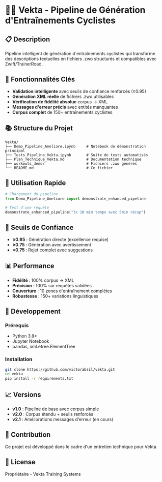 # 🚴‍♂️ Vekta - Pipeline de Génération d'Entraînements Cyclistes

## 📋 Description

Pipeline intelligent de génération d'entraînements cyclistes qui transforme des descriptions textuelles en fichiers .zwo structurés et compatibles avec Zwift/TrainerRoad.

## 🎯 Fonctionnalités Clés

- **Validation intelligente** avec seuils de confiance renforcés (≥0.95)
- **Génération XML réelle** de fichiers .zwo utilisables
- **Vérification de fidélité absolue** corpus → XML
- **Messages d'erreur précis** avec entités manquantes
- **Corpus complet** de 150+ entraînements cyclistes

## 📚 Structure du Projet

```
Vekta/
├── Demo_Pipeline_Ameliore.ipynb     # Notebook de démonstration principal
├── Tests_Pipeline_Vekta.ipynb       # Suite de tests automatisés
├── Plan_Technique_Vekta.md          # Documentation technique
├── workouts_demo/                   # Fichiers .zwo générés
└── README.md                        # Ce fichier
```

## 🚀 Utilisation Rapide

```python
# Chargement du pipeline
from Demo_Pipeline_Ameliore import demonstrate_enhanced_pipeline

# Test d'une requête
demonstrate_enhanced_pipeline("3x 10 min tempo avec 5min récup")
```

## 🎯 Seuils de Confiance

- **≥0.95** : Génération directe (excellence requise)
- **≥0.75** : Génération avec avertissement
- **<0.75** : Rejet complet avec suggestions

## 📊 Performance

- **Fidélité** : 100% corpus → XML
- **Précision** : 100% sur requêtes validées
- **Couverture** : 10 zones d'entraînement complètes
- **Robustesse** : 150+ variations linguistiques

## 🔧 Développement

### Prérequis
- Python 3.8+
- Jupyter Notebook
- pandas, xml.etree.ElementTree

### Installation
```bash
git clone https://github.com/victorabsil/vekta.git
cd vekta
pip install -r requirements.txt
```

## 📈 Versions

- **v1.0** : Pipeline de base avec corpus simple
- **v2.0** : Corpus étendu + seuils renforcés
- **v2.1** : Améliorations messages d'erreur (en cours)

## 🤝 Contribution

Ce projet est développé dans le cadre d'un entretien technique pour Vekta.

## 📄 License

Propriétaire - Vekta Training Systems 